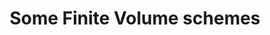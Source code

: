 ---
title: "Some Finite Volume schemes"
excerpt_separator: "<!--more-->"
categories:
  - Mathematics
tags:
  - Post Formats
  - readability
  - standard
---